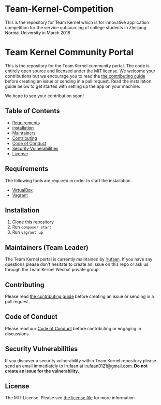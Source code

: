 
# Team-Kernel-Competition
This is the repository for Team Kernel which is for innovative application competition for the service outsourcing of college students in Zhejiang Normal University in March 2018


# Team Kernel Community Portal

This is the repository for the Team Kernel community portal. The code is entirely open source and licensed under [the MIT license](LICENSE). We welcome your contributions but we encourage you to read the [the contributing guide](contributing.md) before creating an issue or sending in a pull request. Read the installation guide below to get started with setting up the app on your machine.

We hope to see your contribution soon!

## Table of Contents

- [Requirements](#requirements)
- [Installation](#installation)
- [Maintainers](#maintainers)
- [Contributing](#contributing)
- [Code of Conduct](#code-of-conduct)
- [Security Vulnerabilities](#security-vulnerabilities)
- [License](LICENSE)

## Requirements

The following tools are required in order to start the installation.

- [VirtualBox](https://www.virtualbox.org/)
- [Vagrant](https://www.vagrantup.com/)

## Installation


1. Clone this repository
2. Run `composer start`
4. Run `vagrant up`




## Maintainers (Team Leader)

The Team Kernel portal is currently maintained by [Irufaan](https://github.com/irufaan). If you have any questions please don't hesitate to create an issue on this repo or ask us through the Team Kernel Wechat private group

## Contributing

Please read [the contributing guide](contributing.md) before creating an issue or sending in a pull request.

## Code of Conduct

Please read our [Code of Conduct](code_of_conduct.md) before contributing or engaging in discussions.

## Security Vulnerabilities

If you discover a security vulnerability within Team Kernel repository please send an email immediately to Irufaan at [irufaan0121@gmail.com](mailto:irufaan0121@gmail.com). **Do not create an issue for the vulnerability.**

## License

The MIT License. Please see [the license file](LICENSE) for more information.

